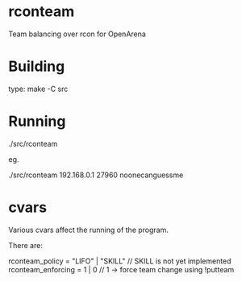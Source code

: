 rconteam
========

Team balancing over rcon for OpenArena

# Building

type: make -C src

# Running

./src/rconteam <host> <port> <rconpassword>

eg.

./src/rconteam 192.168.0.1 27960 noonecanguessme

# cvars

Various cvars affect the running of the program.

There are:

rconteam_policy    = "LIFO" | "SKILL" // SKILL is not yet implemented
rconteam_enforcing = 1 | 0            // 1 -> force team change using !putteam


